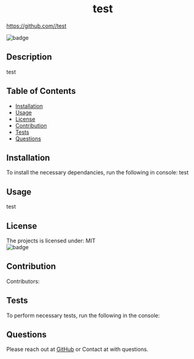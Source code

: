 

<h1 align="center">test</h1>

https://github.com//test

![badge](https://img.shields.io/badge/license-MIT-blue) <br />

## Description
test
## Table of Contents 
* [Installation](#installation)
* [Usage](#usage)
* [License](#license)
* [Contribution](#contribution)
* [Tests](#tests)
* [Questions](#questions)

## Installation
To install the necessary dependancies, run the following in console: 
test

## Usage
test

## License
The projects is licensed under: MIT  
![badge](https://img.shields.io/badge/license-MIT-blue)
<br />


## Contribution
​Contributors: 

## Tests
To perform necessary tests, run the following in the console:
 

## Questions
Please reach out at [GitHub](https://github.com/) 
or 
Contact  at  with questions.
